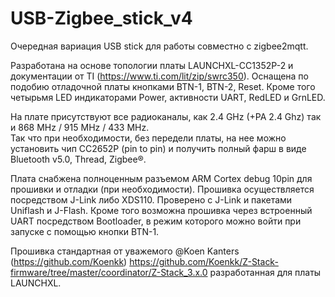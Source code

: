 # USB-Zigbee_stick_v4

Очередная вариация USB stick для работы совместно с zigbee2mqtt.

Разработана на основе топологии платы LAUNCHXL-CC1352P-2 и документации от TI (https://www.ti.com/lit/zip/swrc350). 
Оснащена по подобию отладочной платы кнопками BTN-1, BTN-2, Reset. 
Кроме того четырьмя LED индикаторами Power, активности UART, RedLED и GrnLED. 


На плате присутствуют все радиоканалы, как 2.4 GHz (+PA 2.4 Ghz) так и 868 MHz / 915 MHz / 433 MHz.  
Так что при необходимости, без передели платы, на нее можно установить чип CC2652P (pin to pin) и получить полный фарш в виде Bluetooth v5.0, Thread, Zigbee®.

Плата снабжена полноценным разъемом ARM Cortex debug 10pin для прошивки и отладки (при необходимости).
Прошивка осуществляется посредством J-Link либо XDS110. Проверено с J-Link и пакетами Uniflash и J-Flash.
Кроме того возможна прошивка через встроенный UART посредством Bootloader, в режим которого можно войти при запуске с помощью кнопки BTN-1.

Прошивка стандартная от уважемого @Koen Kanters (https://github.com/Koenkk) https://github.com/Koenkk/Z-Stack-firmware/tree/master/coordinator/Z-Stack_3.x.0
разработанная для платы LAUNCHXL. 
